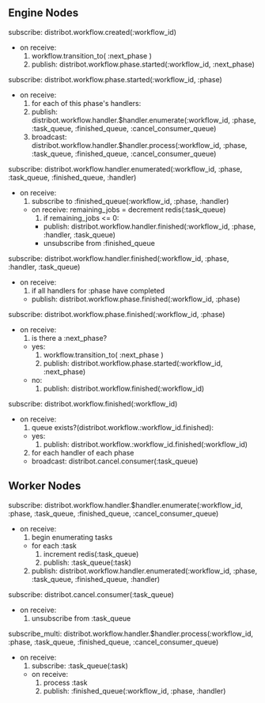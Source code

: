 

## Engine Nodes

subscribe: distribot.workflow.created(:workflow_id)
  * on receive:
    1. workflow.transition_to( :next_phase )
    2. publish: distribot.workflow.phase.started(:workflow_id, :next_phase)

subscribe: distribot.workflow.phase.started(:workflow_id, :phase)
  * on receive:
    1. for each of this phase's handlers:
      1. publish: distribot.workflow.handler.$handler.enumerate(:workflow_id, :phase, :task_queue, :finished_queue, :cancel_consumer_queue)
      2. broadcast: distribot.workflow.handler.$handler.process(:workflow_id, :phase, :task_queue, :finished_queue, :cancel_consumer_queue)

subscribe: distribot.workflow.handler.enumerated(:workflow_id, :phase, :task_queue, :finished_queue, :handler)
  * on receive:
    1. subscribe to :finished_queue(:workflow_id, :phase, :handler)
      * on receive: remaining_jobs = decrement redis(:task_queue)
        1. if remaining_jobs <= 0:
          * publish: distribot.workflow.handler.finished(:workflow_id, :phase, :handler, :task_queue)
          * unsubscribe from :finished_queue

subscribe: distribot.workflow.handler.finished(:workflow_id, :phase, :handler, :task_queue)
  * on receive:
    1. if all handlers for :phase have completed
      * publish: distribot.workflow.phase.finished(:workflow_id, :phase)

subscribe: distribot.workflow.phase.finished(:workflow_id, :phase)
  * on receive:
    1. is there a :next_phase?
      * yes:
        1. workflow.transition_to( :next_phase )
        1. publish: distribot.workflow.phase.started(:workflow_id, :next_phase)
      * no:
        1. publish: distribot.workflow.finished(:workflow_id)

subscribe: distribot.workflow.finished(:workflow_id)
  * on receive:
    1. queue exists?(distribot.workflow.:workflow_id.finished):
      * yes:
        1. publish: distribot.workflow.:workflow_id.finished(:workflow_id)
    2. for each handler of each phase
      * broadcast: distribot.cancel.consumer(:task_queue)

## Worker Nodes

subscribe: distribot.workflow.handler.$handler.enumerate(:workflow_id, :phase, :task_queue, :finished_queue, :cancel_consumer_queue)
  * on receive:
    1. begin enumerating tasks
      * for each :task
        1. increment redis(:task_queue)
        2. publish: :task_queue(:task)
    2. publish: distribot.workflow.handler.enumerated(:workflow_id, :phase, :task_queue, :finished_queue, :handler)

subscribe: distribot.cancel.consumer(:task_queue)
  * on receive:
    1. unsubscribe from :task_queue

subscribe_multi: distribot.workflow.handler.$handler.process(:workflow_id, :phase, :task_queue, :finished_queue, :cancel_consumer_queue)
  * on receive:
    1. subscribe: :task_queue(:task)
      * on receive:
        1. process :task
        2. publish: :finished_queue(:workflow_id, :phase, :handler)

